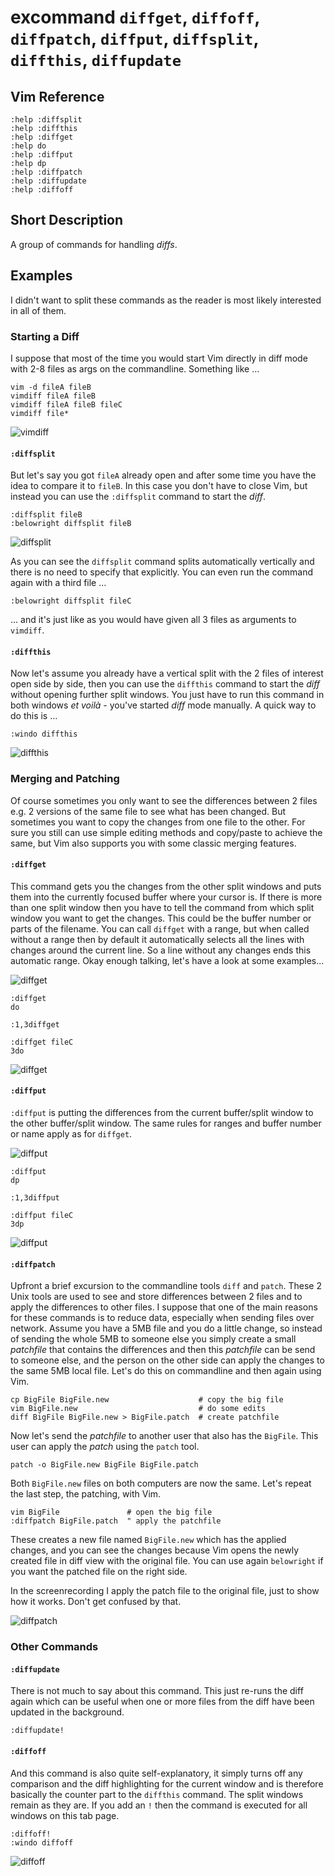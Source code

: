 # excommand `diffget`, `diffoff`, `diffpatch`, `diffput`, `diffsplit`, `diffthis`, `diffupdate`

## Vim Reference

    :help :diffsplit
    :help :diffthis
    :help :diffget
    :help do
    :help :diffput
    :help dp
    :help :diffpatch
    :help :diffupdate
    :help :diffoff

## Short Description

A group of commands for handling *diffs*.

## Examples

I didn't want to split these commands as the reader is most likely interested in all of them.

### Starting a Diff

I suppose that most of the time you would start Vim directly in diff mode with 2-8 files as args on the commandline.
Something like ...

    vim -d fileA fileB
    vimdiff fileA fileB
    vimdiff fileA fileB fileC
    vimdiff file*

![vimdiff](img/vimdiff.gif)


#### `:diffsplit`

But let's say you got `fileA` already open and after some time you have the idea to compare it to `fileB`. In this case
you don't have to close Vim, but instead you can use the `:diffsplit` command to start the *diff*.

    :diffsplit fileB
    :belowright diffsplit fileB

![diffsplit](img/diffsplit.gif)

As you can see the `diffsplit` command splits automatically vertically and there is no need to specify that explicitly.
You can even run the command again with a third file ...

    :belowright diffsplit fileC

... and it's just like as you would have given all 3 files as arguments to `vimdiff`.


#### `:diffthis`

Now let's assume you already have a vertical split with the 2 files of interest open side by side, then you can use the
`diffthis` command to start the *diff* without opening further split windows. You just have to run this command in both
windows *et voilà* - you've started *diff* mode manually. A quick way to do this is ...

    :windo diffthis

![diffthis](img/diffthis.gif)

### Merging and Patching

Of course sometimes you only want to see the differences between 2 files e.g. 2 versions of the same file to see what
has been changed. But sometimes you want to copy the changes from one file to the other. For sure you still can use
simple editing methods and copy/paste to achieve the same, but Vim also supports you with some classic merging features.

#### `:diffget`

This command gets you the changes from the other split windows and puts them into the currently focused buffer where
your cursor is. If there is more than one split window then you have to tell the command from which split window you
want to get the changes. This could be the buffer number or parts of the filename. You can call `diffget` with a range,
but when called without a range then by default it automatically selects all the lines with changes around the current
line. So a line without any changes ends this automatic range. Okay enough talking, let's have a look at some examples...

![diffget](img/diffget.png)

    :diffget
    do

    :1,3diffget

    :diffget fileC
    3do

![diffget](img/diffget.gif)

#### `:diffput`

`:diffput` is putting the differences from the current buffer/split window to the other buffer/split window.
The same rules for ranges and buffer number or name apply as for `diffget`.

![diffput](img/diffput.png)

    :diffput
    dp

    :1,3diffput

    :diffput fileC
    3dp

![diffput](img/diffput.gif)

#### `:diffpatch`

Upfront a brief excursion to the commandline tools `diff` and `patch`. These 2 Unix tools are used to see and store
differences between 2 files and to apply the differences to other files. I suppose that one of the main reasons for
these commands is to reduce data, especially when sending files over network. Assume you have a 5MB file and you do a
little change, so instead of sending the whole 5MB to someone else you simply create a small *patchfile* that contains
the differences and then this *patchfile* can be send to someone else, and the person on the other side can apply the
changes to the same 5MB local file. Let's do this on commandline and then again using Vim.

    cp BigFile BigFile.new                    # copy the big file
    vim BigFile.new                           # do some edits
    diff BigFile BigFile.new > BigFile.patch  # create patchfile

Now let's send the *patchfile* to another user that also has the `BigFile`.
This user can apply the *patch* using the `patch` tool.

    patch -o BigFile.new BigFile BigFile.patch

Both `BigFile.new` files on both computers are now the same.
Let's repeat the last step, the patching, with Vim.

    vim BigFile               # open the big file
    :diffpatch BigFile.patch  " apply the patchfile

These creates a new file named `BigFile.new` which has the applied changes, and you can see the changes because Vim
opens the newly created file in diff view with the original file. You can use again `belowright` if you want the patched
file on the right side.

In the screenrecording I apply the patch file to the original file, just to show how it works. Don't get confused by that.

![diffpatch](img/diffpatch.gif)


### Other Commands

#### `:diffupdate`

There is not much to say about this command. This just re-runs the diff again which can be useful when one or more files
from the diff have been updated in the background.

    :diffupdate!

#### `:diffoff`

And this command is also quite self-explanatory, it simply turns off any comparison and the diff highlighting for the
current window and is therefore basically the counter part to the `diffthis` command. The split windows remain as they are.
If you add an `!` then the command is executed for all windows on this tab page.

    :diffoff!
    :windo diffoff

![diffoff](img/diffoff.gif)

